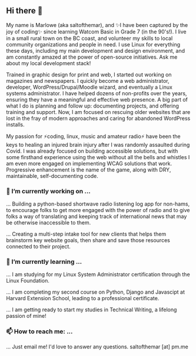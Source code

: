 ## Hi there 👋

My name is Marlowe (aka saltofthemar), and ✨I have been captured by the joy of coding✨ since learning Watcom Basic in Grade 7 (in the 90's!). I live in a small rural town on the BC coast, and volunteer my skills to local community organizations and people in need. I use Linux for everything these days, including my main development and design environment, and am constantly amazed at the power of open-source initiatives. Ask me about my local development stack!

Trained in graphic design for print and web, I started out working on magazines and newspapers. I quickly become a web administrator, developer, WordPress/Drupal/Moodle wizard, and eventually a Linux systems administrator. I have helped dozens of non-profits over the years, ensuring they have a meaningful and effective web presence. A big part of what I do is planning and follow up: documenting projects, and offering training and support. Now, I am focused on rescuing older websites that are lost in the fray of modern approaches and caring for abandoned WordPress installs. 

My passion for ⚡coding, linux, music and amateur radio⚡ have been the keys to healing an injured brain injury after I was randomly assaulted during Covid. I was already focused on building accessible solutions, but with some firsthand experience using the web without all the bells and whistles I am even more engaged on implementing WCAG solutions that work. Progressive enhancement is the name of the game, along with DRY, maintainable, self-documenting code.

### 🔭 I’m currently working on ...

... Building a python-based shortwave radio listening log app for non-hams, to encourage folks to get more engaged with the power of radio and to give folks a way of translating and keeping track of international news that may be otherwise inaccessible to them.

... Creating a multi-step intake tool for new clients that helps them brainstorm key website goals, then share and save those resources connected to their project.

### 🌱 I’m currently learning ...

... I am studying for my Linux System Administrator certification through the Linux Foundation.

... I am completing my second course on Python, Django and Javascipt at Harvard Extension School, leading to a professional certificate.

... I am getting ready to start my studies in Technical Writing, a lifelong passion of mine!

### 📫 How to reach me: ...

... Just email me! I'd love to answer any questions. saltofthemar [at] pm.me

<!--
**saltofthemar/saltofthemar** is a ✨ _special_ ✨ repository because its `README.md` (this file) appears on your GitHub profile.

Here are some ideas to get you started:

- 🔭 I’m currently working on ...
- 🌱 I’m currently learning ...
- 👯 I’m looking to collaborate on ...
- 🤔 I’m looking for help with ...
- 💬 Ask me about ...
- 📫 How to reach me: ...
- 😄 Pronouns: ...
- ⚡ Fun fact: ...
-->
